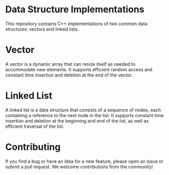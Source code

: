 # Data Structure Implementations

This repository contains C++ implementations of two common data structures: vectors and linked lists.

# Vector
A vector is a dynamic array that can resize itself as needed to accommodate new elements. 
It supports efficient random access and constant time insertion and deletion at the end of the vector.

# Linked List
A linked list is a data structure that consists of a sequence of nodes, each containing a reference to the next node in the list. 
It supports constant time insertion and deletion at the beginning and end of the list, as well as efficient traversal of the list.

# Contributing
If you find a bug or have an idea for a new feature, please open an issue or submit a pull request. We welcome contributions from the community!
